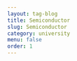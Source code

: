 ```yaml
---
layout: tag-blog
title: Semiconductor
slug: Semiconductor
category: university
menu: false
order: 1
---
```

